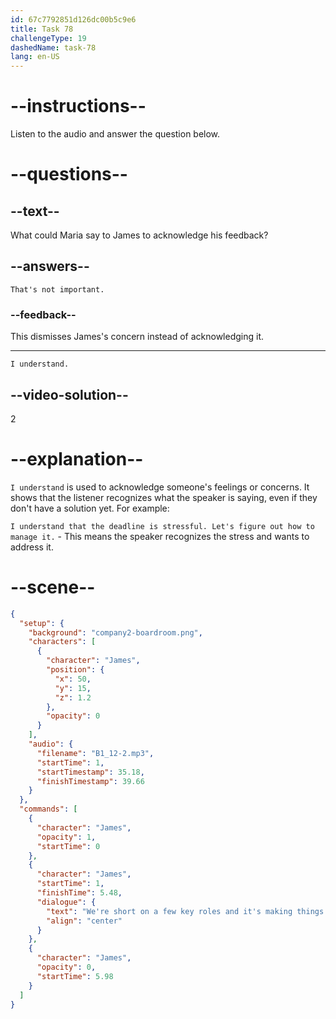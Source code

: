 ```yaml
---
id: 67c7792851d126dc00b5c9e6
title: Task 78
challengeType: 19
dashedName: task-78
lang: en-US
---
```


<!-- (Audio) James: We're short on a few key roles and it's making things difficult for everyone. -->

<!-- SPEAKING -->

# --instructions--

Listen to the audio and answer the question below.  

# --questions--

## --text--

What could Maria say to James to acknowledge his feedback?  

## --answers--

`That's not important.`

### --feedback--

This dismisses James's concern instead of acknowledging it.  

---

`I understand.`  

## --video-solution--

2  

# --explanation--

`I understand` is used to acknowledge someone's feelings or concerns. It shows that the listener recognizes what the speaker is saying, even if they don't have a solution yet. For example:

`I understand that the deadline is stressful. Let's figure out how to manage it.` - This means the speaker recognizes the stress and wants to address it.  

# --scene--

```json
{
  "setup": {
    "background": "company2-boardroom.png",
    "characters": [
      {
        "character": "James",
        "position": {
          "x": 50,
          "y": 15,
          "z": 1.2
        },
        "opacity": 0
      }
    ],
    "audio": {
      "filename": "B1_12-2.mp3",
      "startTime": 1,
      "startTimestamp": 35.18,
      "finishTimestamp": 39.66
    }
  },
  "commands": [
    {
      "character": "James",
      "opacity": 1,
      "startTime": 0
    },
    {
      "character": "James",
      "startTime": 1,
      "finishTime": 5.48,
      "dialogue": {
        "text": "We're short on a few key roles and it's making things difficult for everyone.",
        "align": "center"
      }
    },
    {
      "character": "James",
      "opacity": 0,
      "startTime": 5.98
    }
  ]
}
```
